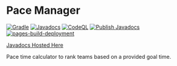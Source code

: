# Pace Manager

[![Gradle](https://github.com/LittleTealeaf/paceManager/actions/workflows/gradle.yml/badge.svg)](https://github.com/LittleTealeaf/paceManager/actions/workflows/gradle.yml) [![Javadocs](https://github.com/LittleTealeaf/paceManager/actions/workflows/javadocs.yml/badge.svg?branch=main)](https://github.com/LittleTealeaf/paceManager/actions/workflows/javadocs.yml) [![CodeQL](https://github.com/LittleTealeaf/paceManager/actions/workflows/codeql-analysis.yml/badge.svg)](https://github.com/LittleTealeaf/paceManager/actions/workflows/codeql-analysis.yml) [![Publish Javadocs](https://github.com/LittleTealeaf/paceManager/actions/workflows/github-pages.yml/badge.svg)](https://github.com/LittleTealeaf/paceManager/actions/workflows/github-pages.yml) [![pages-build-deployment](https://github.com/LittleTealeaf/paceManager/actions/workflows/pages/pages-build-deployment/badge.svg?branch=gh-pages)](https://github.com/LittleTealeaf/paceManager/actions/workflows/pages/pages-build-deployment)

[Javadocs Hosted Here](https://littletealeaf.github.io/paceManager/)

Pace time calculator to rank teams based on a provided goal time.
